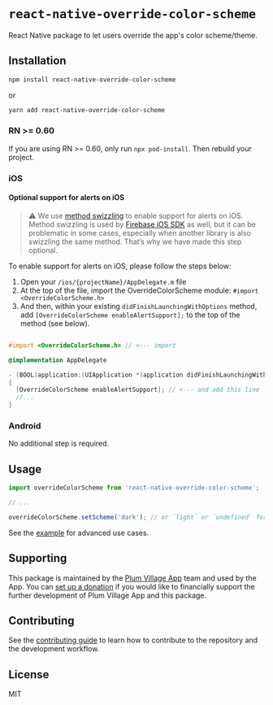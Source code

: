 # `react-native-override-color-scheme`

React Native package to let users override the app's color scheme/theme.

## Installation

```sh
npm install react-native-override-color-scheme
```

or

```sh
yarn add react-native-override-color-scheme
```

### RN >= 0.60

If you are using RN >= 0.60, only run `npx pod-install`. Then rebuild your project.

### iOS

#### Optional support for alerts on iOS

> :warning: We use [method swizzling](https://medium.com/rocknnull/ios-to-swizzle-or-not-to-swizzle-f8b0ed4a1ce6) to enable support for alerts on iOS. Method swizzling is used by [Firebase iOS SDK](https://firebase.google.com/docs/cloud-messaging/ios/client#method_swizzling_in) as well, but it can be problematic in some cases, especially when another library is also swizzling the same method. That’s why we have made this step optional.

To enable support for alerts on iOS, please follow the steps below:

1. Open your `/ios/{projectName}/AppDelegate.m` file
1. At the top of the file, import the OverrideColorScheme module: `#import <OverrideColorScheme.h>`
1. And then, within your existing `didFinishLaunchingWithOptions` method, add `[OverrideColorScheme enableAlertSupport];` to the top of the method (see below).

```Objective-C

#import <OverrideColorScheme.h> // <--- import

@implementation AppDelegate

- (BOOL)application:(UIApplication *)application didFinishLaunchingWithOptions:(NSDictionary *)launchOptions
{
  [OverrideColorScheme enableAlertSupport]; // <--- and add this line
  //...
}
```

### Android

No additional step is required.

## Usage

```js
import overrideColorScheme from 'react-native-override-color-scheme';

// ...

overrideColorScheme.setScheme('dark'); // or `light` or `undefined` for system default
```

See the [example](example) for advanced use cases.

## Supporting

This package is maintained by the [Plum Village App](https://plumvillage.app/) team and used by the App. You can [set up a donation](https://plumvillage.app/donations/) if you would like to financially support the further development of Plum Village App and this package.

## Contributing

See the [contributing guide](CONTRIBUTING.md) to learn how to contribute to the repository and the development workflow.

## License

MIT
